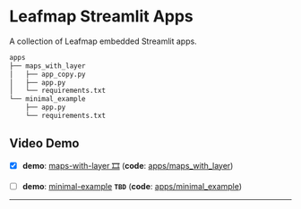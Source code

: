 # Leafmap Streamlit Apps

A collection of Leafmap embedded Streamlit apps.

```sh
apps
├── maps_with_layer
│   ├── app_copy.py
│   ├── app.py
│   └── requirements.txt
└── minimal_example
    ├── app.py
    └── requirements.txt
```

## Video Demo

- [x] **demo**: [maps-with-layer 🎞️][#video-leafmap-with-layer] (**code**: [apps/maps_with_layer][#app-maps-with-layer])

  [#video-leafmap-with-layer]: https://youtu.be/sBGZXEEQcTw

  [#app-maps-with-layer]: ./apps/maps_with_layer

- [ ] **demo**: [minimal-example](./README.md) **`TBD`** (**code**: [apps/minimal_example][#app-minimal-example])

  [#app-minimal-example]: ./apps/minimal_example

---
